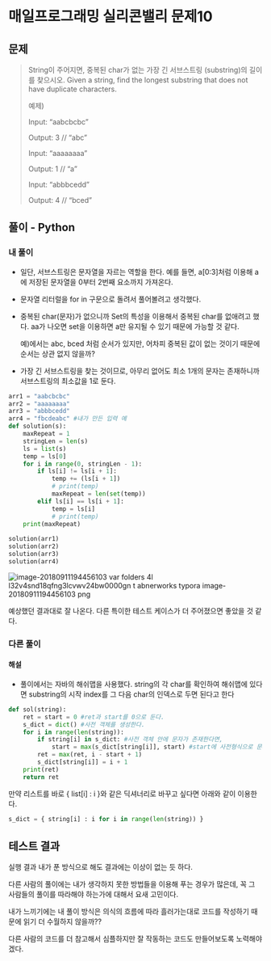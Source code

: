 # 매일프로그래밍 실리콘밸리 문제10

## 문제

> String이 주어지면, 중복된 char가 없는 가장 긴 서브스트링 (substring)의 길이를 찾으시오.
> Given a string, find the longest substring that does not have duplicate characters.
>
> 예제)
>
> Input: “aabcbcbc”
>
> Output: 3 // “abc”
>
> Input: “aaaaaaaa”
>
> Output: 1 // “a”
>
> Input: “abbbcedd”
>
> ﻿Output: 4 // “bced”



## 풀이 - Python

### 내 풀이

- 일단, 서브스트링은 문자열을 자르는 역할을 한다. 예를 들면, a[0:3]처럼 이용해  a에 저장된 문자열을 0부터 2번째 요소까지 가져온다.

- 문자열 리터럴을 for in 구문으로 돌려서 풀어볼려고 생각했다.

- 중복된 char(문자)가 없으니까 Set의 특성을 이용해서 중복된 char를 없애려고 했다.
  aa가 나오면 set을 이용하면 a만 유지될 수 있기 때문에 가능할 것 같다.

  예)에서는 abc, bced 처럼 순서가 있지만, 어차피 중복된 값이 없는 것이기 때문에 순서는 상관 없지 않을까?

- 가장 긴 서브스트링을 찾는 것이므로, 아무리 없어도 최소 1개의 문자는 존재하니까 서브스트링의 최소값을 1로 둔다.

```python
arr1 = "aabcbcbc"
arr2 = "aaaaaaaa"
arr3 = "abbbcedd"
arr4 = "fbcdeabc" #내가 만든 입력 예
def solution(s):
    maxRepeat = 1
    stringLen = len(s)
    ls = list(s)
    temp = ls[0]
    for i in range(0, stringLen - 1):
        if ls[i] != ls[i + 1]:
            temp += (ls[i + 1])
            # print(temp)
            maxRepeat = len(set(temp))
        elif ls[i] == ls[i + 1]:
            temp = ls[i]
            # print(temp)
    print(maxRepeat)
    
solution(arr1)
solution(arr2)
solution(arr3)
solution(arr4)
```

![image-20180911194456103 var folders 4l l32v4snd18qfng3lcvwv24bw0000gn t abnerworks typora image-20180911194456103 png](https://user-images.githubusercontent.com/13410123/45356148-6de6dd80-b5fd-11e8-9bd5-1cc133eab8ef.png)


예상했던 결과대로 잘 나온다. 다른 특이한 테스트 케이스가 더 주어졌으면 좋았을 것 같다.



### 다른 풀이

#### 해설

- 풀이에서는 자바의 해쉬맵을 사용했다. string의 각 char를 확인하여 해쉬맵에 있다면 substring의 시작 index를 그 다음 char의 인덱스로 두면 된다고 한다

```python
def sol(string):
    ret = start = 0 #ret과 start를 0으로 둔다.
    s_dict = dict() #사전 객체를 생성한다.
    for i in range(len(string)):
        if string[i] in s_dict: #사전 객체 안에 문자가 존재한다면, 
            start = max(s_dict[string[i]], start) #start에 사전형식으로 문자를 Key값으로, start를 Value값으로 저장한다.
        ret = max(ret, i - start + 1)
        s_dict[string[i]] = i + 1
    print(ret)
    return ret

```

만약 리스트를 바로 { list[i] : i }와 같은 딕셔너리로 바꾸고 싶다면 아래와 같이 이용한다.

```python
s_dict = { string[i] : i for i in range(len(string)) }
```

## 테스트 결과

실행 결과 내가 푼 방식으로 해도 결과에는 이상이 없는 듯 하다.

다른 사람의 풀이에는 내가 생각하지 못한 방법들을 이용해 푸는 경우가 많은데, 꼭 그 사람들의 풀이를 따라해야 하는가에 대해서 요새 고민이다.

내가 느끼기에는 내 풀이 방식은 의식의 흐름에 따라 흘러가는대로 코드를 작성하기 때문에 읽기 더 수월하지 않을까??

다른 사람의 코드를 더 참고해서 심플하지만 잘 작동하는 코드도 만들어보도록 노력해야겠다.
